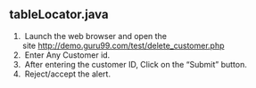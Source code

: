 ## tableLocator.java
1)  Launch the web browser and open the site http://demo.guru99.com/test/delete_customer.php
2)  Enter Any Customer id.
3)  After entering the customer ID, Click on the “Submit” button.
4)  Reject/accept the alert.
